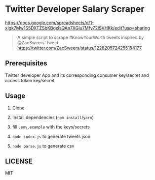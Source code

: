# Twitter Developer Salary Scraper

https://docs.google.com/spreadsheets/d/1-xIgk7Mw1S5DXTZSbKBgxlsQAn7XGIu7Mfy72lSVHKk/edit?usp=sharing

> A simple script to scrape #KnowYourWorth tweets inspired by @ZacSweers' tweet: https://twitter.com/ZacSweers/status/1228205724255154177

## Prerequisites

Twitter developer App and its corresponding consumer key/secret and access token key/secret

## Usage

1. Clone

2. Install dependencies (`npm install`/`yarn`)

3. fill `.env.example` with the keys/secrets

4. `node index.js` to generate tweets json

5. `node parse.js` to generate csv

## LICENSE

MIT
